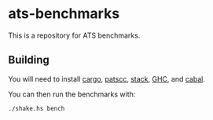 # ats-benchmarks

This is a repository for ATS benchmarks.

## Building

You will need to install [cargo](https://rustup.rs/),
[patscc](http://www.ats-lang.org/Downloads.html),
[stack](https://haskellstack.org/),
[GHC](https://www.haskell.org/ghc/download.html), and
[cabal](https://www.haskell.org/cabal/download.html).

You can then run the benchmarks with:

```
./shake.hs bench
```
